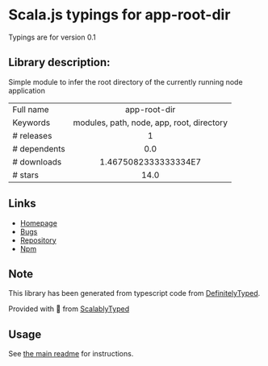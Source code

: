 
# Scala.js typings for app-root-dir

Typings are for version 0.1

## Library description:
Simple module to infer the root directory of the currently running node application

|                    |                 |
| ------------------ | :-------------: |
| Full name          | app-root-dir |
| Keywords           | modules, path, node, app, root, directory |
| # releases         | 1 |
| # dependents       | 0.0 |
| # downloads        | 1.4675082333333334E7 |
| # stars            | 14.0 |

## Links
- [Homepage](https://github.com/philidem/node-app-root-dir)
- [Bugs](https://github.com/philidem/node-app-root-dir/issues)
- [Repository](https://github.com/philidem/node-app-root-dir)
- [Npm](https://www.npmjs.com/package/app-root-dir)
    


## Note
This library has been generated from typescript code from [DefinitelyTyped](https://definitelytyped.org).

Provided with :purple_heart: from [ScalablyTyped](https://github.com/oyvindberg/ScalablyTyped)

## Usage
See [the main readme](../../readme.md) for instructions.


